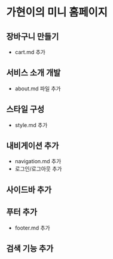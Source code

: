 # 가현이의 미니 홈페이지

## 장바구니 만들기
- cart.md 추가
## 서비스 소개 개발
- about.md 파일 추가
## 스타일 구성
- style.md 추가

## 내비게이션 추가
- navigation.md 추가
- 로그인/로그아웃 추가

## 사이드바 추가

## 푸터 추가
- footer.md 추가

## 검색 기능 추가